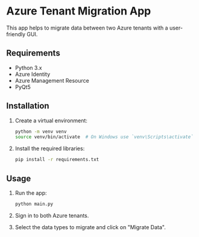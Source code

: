 # Azure Tenant Migration App

This app helps to migrate data between two Azure tenants with a user-friendly GUI.

## Requirements

- Python 3.x
- Azure Identity
- Azure Management Resource
- PyQt5

## Installation

1. Create a virtual environment:
    ```bash
    python -m venv venv
    source venv/bin/activate  # On Windows use `venv\Scripts\activate`
    ```

2. Install the required libraries:
    ```bash
    pip install -r requirements.txt
    ```

## Usage

1. Run the app:
    ```bash
    python main.py
    ```

2. Sign in to both Azure tenants.

3. Select the data types to migrate and click on "Migrate Data".
